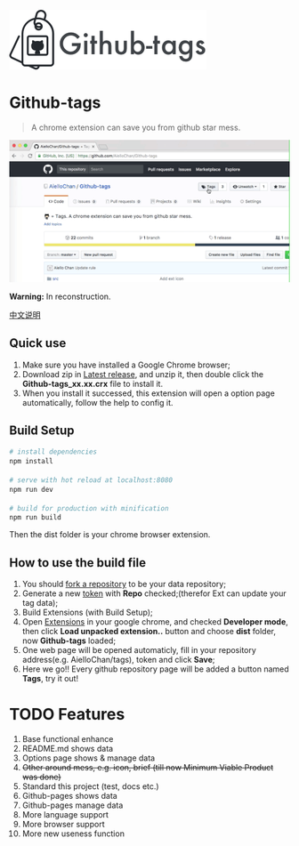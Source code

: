 ![Github-tags](https://raw.githubusercontent.com/AielloChan/Github-tags/master/README/banner.png)

# Github-tags

> A chrome extension can save you from github star mess.

![Github-tags preview](https://raw.githubusercontent.com/AielloChan/Github-tags/master/README/preview.gif)

**Warning:** In reconstruction.

[中文说明](https://github.com/AielloChan/Github-tags/blob/master/README-CN.md)

## Quick use

1. Make sure you have installed a Google Chrome browser;
2. Download zip in [Latest release](https://github.com/AielloChan/Github-tags/releases), and unzip it, then double click the **Github-tags_xx.xx.crx** file to install it.
3. When you install it successed, this extension will open a option page automatically, follow the help to config it.

## Build Setup

``` bash
# install dependencies
npm install

# serve with hot reload at localhost:8080
npm run dev

# build for production with minification
npm run build
```

Then the dist folder is your chrome browser extension.

## How to use the build file
1. You should [fork a repository](https://github.com/AielloChan/Tags) to be your data repository;
2. Generate a new [token](https://github.com/settings/tokens) with **Repo** checked;(therefor Ext can update your tag data);
3. Build Extensions (with Build Setup);
4. Open [Extensions](chrome://extensions/) in your google chrome, and checked **Developer mode**, then click **Load unpacked extension..** button and choose **dist** folder, now **Github-tags** loaded;
5. One web page will be opened automaticly, fill in your repository address(e.g. AielloChan/tags), token and click **Save**;
6. Here we go!! Every github repository page will be added a button named **Tags**, try it out!


# TODO Features

1. Base functional enhance
2. README.md shows data
3. Options page shows & manage data
4. ~~Other around mess, e.g. icon, brief (till now Minimum Viable Product was done)~~
5. Standard this project (test, docs etc.)
6. Github-pages shows data
7. Github-pages manage data
8. More language support
9. More browser support
10. More new useness function